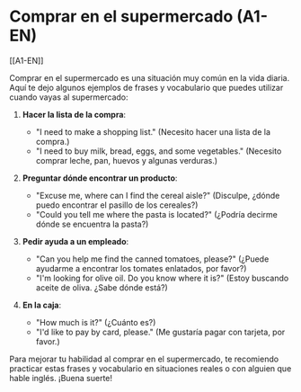 
# Comprar en el supermercado (A1-EN)

[[A1-EN]]

Comprar en el supermercado es una situación muy común en la vida diaria. Aquí te dejo algunos ejemplos de frases y vocabulario que puedes utilizar cuando vayas al supermercado:

1. **Hacer la lista de la compra**:
   - "I need to make a shopping list." (Necesito hacer una lista de la compra.)
   - "I need to buy milk, bread, eggs, and some vegetables." (Necesito comprar leche, pan, huevos y algunas verduras.)

2. **Preguntar dónde encontrar un producto**:
   - "Excuse me, where can I find the cereal aisle?" (Disculpe, ¿dónde puedo encontrar el pasillo de los cereales?)
   - "Could you tell me where the pasta is located?" (¿Podría decirme dónde se encuentra la pasta?)

3. **Pedir ayuda a un empleado**:
   - "Can you help me find the canned tomatoes, please?" (¿Puede ayudarme a encontrar los tomates enlatados, por favor?)
   - "I'm looking for olive oil. Do you know where it is?" (Estoy buscando aceite de oliva. ¿Sabe dónde está?)

4. **En la caja**:
   - "How much is it?" (¿Cuánto es?)
   - "I'd like to pay by card, please." (Me gustaría pagar con tarjeta, por favor.)

Para mejorar tu habilidad al comprar en el supermercado, te recomiendo practicar estas frases y vocabulario en situaciones reales o con alguien que hable inglés. ¡Buena suerte!
